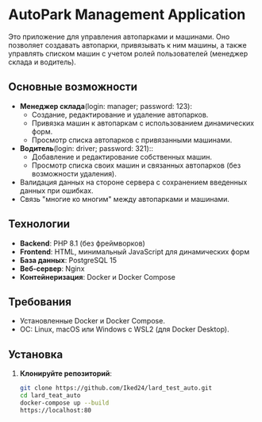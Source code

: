 # AutoPark Management Application

Это приложение для управления автопарками и машинами. Оно позволяет создавать автопарки, привязывать к ним машины, а также управлять списком машин с учетом ролей пользователей (менеджер склада и водитель).

## Основные возможности
- **Менеджер склада**(login: manager; password: 123):
  - Создание, редактирование и удаление автопарков.
  - Привязка машин к автопаркам с использованием динамических форм.
  - Просмотр списка автопарков с привязанными машинами.
- **Водитель**(login: driver; password: 321)::
  - Добавление и редактирование собственных машин.
  - Просмотр списка своих машин и связанных автопарков (без возможности удаления).
- Валидация данных на стороне сервера с сохранением введенных данных при ошибках.
- Связь "многие ко многим" между автопарками и машинами.

## Технологии
- **Backend**: PHP 8.1 (без фреймворков)
- **Frontend**: HTML, минимальный JavaScript для динамических форм
- **База данных**: PostgreSQL 15
- **Веб-сервер**: Nginx
- **Контейнеризация**: Docker и Docker Compose

## Требования
- Установленные Docker и Docker Compose.
- ОС: Linux, macOS или Windows с WSL2 (для Docker Desktop).

## Установка
1. **Клонируйте репозиторий**:
   ```bash
   git clone https://github.com/Iked24/lard_test_auto.git
   cd lard_teat_auto
   docker-compose up --build
   https://localhost:80

